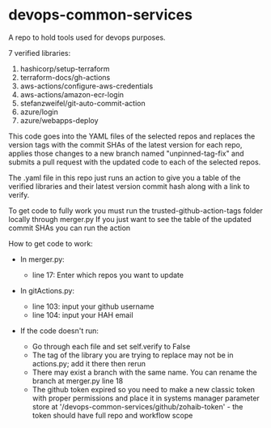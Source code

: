 # devops-common-services
A repo to hold tools used for devops purposes.

7 verified libraries:
  1. hashicorp/setup-terraform
  2. terraform-docs/gh-actions
  3. aws-actions/configure-aws-credentials
  4. aws-actions/amazon-ecr-login
  5. stefanzweifel/git-auto-commit-action
  6. azure/login
  7. azure/webapps-deploy

This code goes into the YAML files of the selected repos and replaces the version tags with the commit SHAs of the latest version for each repo, applies those changes to a new branch named "unpinned-tag-fix" and submits a pull request with the updated code to each of the selected repos.

The .yaml file in this repo just runs an action to give you a table of the verified libraries and their latest version commit hash along with a link to verify.

To get code to fully work you must run the trusted-github-action-tags folder locally through merger.py
If you just want to see the table of the updated commit SHAs you can run the action

How to get code to work:
- In merger.py:
    - line 17: Enter which repos you want to update

- In gitActions.py:
    - line 103: input your github username
    - line 104: input your HAH email

- If the code doesn't run:
    - Go through each file and set self.verify to False
    - The tag of the library you are trying to replace may not be in actions.py; add it there then rerun
    - There may exist a branch with the same name. You can rename the branch at merger.py line 18
    - The github token expired so you need to make a new classic token with proper permissions and place it in systems manager parameter store at
      '/devops-common-services/github/zohaib-token'
            - the token should have full repo and workflow scope
